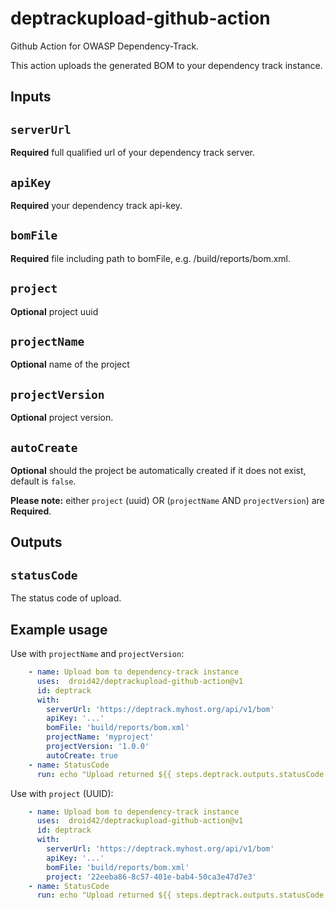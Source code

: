 # deptrackupload-github-action

Github Action for OWASP Dependency-Track.

This action uploads the generated BOM to your dependency track instance.

## Inputs

## `serverUrl`

**Required** full qualified url of your dependency track server.

## `apiKey`

**Required** your dependency track api-key.

## `bomFile`

**Required** file including path to bomFile, e.g. /build/reports/bom.xml.

## `project`

**Optional** project uuid

## `projectName`

**Optional** name of the project

## `projectVersion`

**Optional** project version.

## `autoCreate`

**Optional** should the project be automatically created if it does not exist, default is `false`.



**Please note:** either `project` (uuid) OR (`projectName` AND `projectVersion`) are **Required**.



## Outputs

## `statusCode`

The status code of upload.


## Example usage

Use with `projectName` and `projectVersion`:

```yaml
    - name: Upload bom to dependency-track instance
      uses:  droid42/deptrackupload-github-action@v1
      id: deptrack
      with:
        serverUrl: 'https://deptrack.myhost.org/api/v1/bom'
        apiKey: '...'
        bomFile: 'build/reports/bom.xml'
        projectName: 'myproject'
        projectVersion: '1.0.0'
        autoCreate: true
    - name: StatusCode
      run: echo "Upload returned ${{ steps.deptrack.outputs.statusCode }}"
```

Use with `project` (UUID):

```yaml
    - name: Upload bom to dependency-track instance
      uses:  droid42/deptrackupload-github-action@v1
      id: deptrack
      with:
        serverUrl: 'https://deptrack.myhost.org/api/v1/bom'
        apiKey: '...'
        bomFile: 'build/reports/bom.xml'
        project: '22eeba86-8c57-401e-bab4-50ca3e47d7e3'
    - name: StatusCode
      run: echo "Upload returned ${{ steps.deptrack.outputs.statusCode }}"
```
